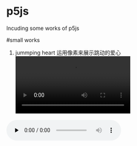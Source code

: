 # p5js
Incuding some  works of p5js

#small works
1. jummping heart
运用像素来展示跳动的爱心
![](https://github.com/mskzj/p5js/blob/master/jummping_heart/jumming%20heart.mp4)
<audio id="audio" controls="" preload="none">
      <source id="mp4" src="https://github.com/mskzj/p5js/blob/master/jummping_heart/jumming%20heart.mp4">
      </audio>
